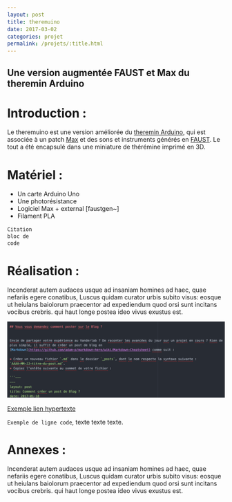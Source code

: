 ```yaml
---
layout: post
title: theremuino
date: 2017-03-02
categories: projet
permalink: /projets/:title.html
---
```


## Une version augmentée FAUST et Max du theremin Arduino

Introduction :
=====

Le theremuino est une version améliorée du [theremin Arduino](https://www.arduino.cc/), qui est associée à un patch [Max](https://cycling74.com) et
des sons et instruments générés en [FAUST](https://faust.grame.fr). Le tout a été encapsulé dans une miniature de thérémine imprimé en 3D.

Matériel :
=====

* Un carte Arduino Uno
* Une photorésistance
* Logiciel Max + external [faustgen~]
* Filament PLA

```---
Citation
bloc de
code
```

Réalisation :
=====

Incenderat autem audaces usque ad insaniam homines ad haec, quae nefariis egere conatibus, Luscus quidam curator urbis subito visus: eosque ut heiulans baiolorum praecentor ad expediendum quod orsi sunt incitans vocibus crebris. qui haut longe postea ideo vivus exustus est.


[image]: /images/ExempleMarkdown.png "Un exemple de Markdown"
![alt text][image]

[Exemple lien hypertexte](https://github.com/adam-p/markdown-here/wiki/Markdown-Cheatsheet)

`Exemple de ligne code`, texte texte texte.

Annexes :
=====

Incenderat autem audaces usque ad insaniam homines ad haec, quae nefariis egere conatibus, Luscus quidam curator urbis subito visus: eosque ut heiulans baiolorum praecentor ad expediendum quod orsi sunt incitans vocibus crebris. qui haut longe postea ideo vivus exustus est.

